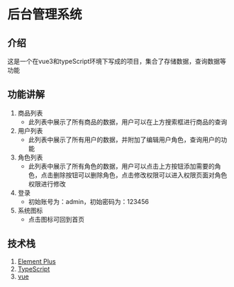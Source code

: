# 后台管理系统

## 介绍
这是一个在vue3和typeScript环境下写成的项目，集合了存储数据，查询数据等功能

## 功能讲解
1. 商品列表
    - 此列表中展示了所有商品的数据，用户可以在上方搜索框进行商品的查询
3. 用户列表
    - 此列表中展示了所有用户的数据，并附加了编辑用户角色，查询用户的功能
4. 角色列表
    - 此列表中展示了所有角色的数据，用户可以点击上方按钮添加需要的角色，点击删除按钮可以删除角色，点击修改权限可以进入权限页面对角色权限进行修改
5. 登录
    - 初始账号为：admin，初始密码为：123456
6. 系统图标
    - 点击图标可回到首页

## 技术栈
1. [Element Plus](https://element-plus.gitee.io/zh-CN/)
2. [TypeScript](http://typescript.p2hp.com/)
3. [vue](https://vuejs.org/)
